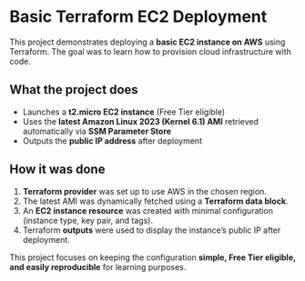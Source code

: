 # Basic Terraform EC2 Deployment

This project demonstrates deploying a **basic EC2 instance on AWS** using Terraform. The goal was to learn how to provision cloud infrastructure with code.

## What the project does

- Launches a **t2.micro EC2 instance** (Free Tier eligible)
- Uses the **latest Amazon Linux 2023 (Kernel 6.1) AMI** retrieved automatically via **SSM Parameter Store**
- Outputs the **public IP address** after deployment

## How it was done

1. **Terraform provider** was set up to use AWS in the chosen region.
2. The latest AMI was dynamically fetched using a **Terraform data block**.
3. An **EC2 instance resource** was created with minimal configuration (instance type, key pair, and tags).
4. Terraform **outputs** were used to display the instance’s public IP after deployment.

This project focuses on keeping the configuration **simple, Free Tier eligible, and easily reproducible** for learning purposes.